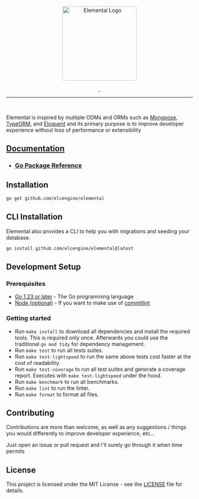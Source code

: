 <br/>

<p align="center">
  <img src="https://github.com/user-attachments/assets/5aa4922a-ded3-4d51-8c63-94cd2fe09127" width="200" height="200" alt="Elemental Logo"/>
</p>

<p align="center">
  <a aria-label="License" href="https://github.com/elcengine/elemental/blob/main/LICENSE">
    <img alt="" src="https://img.shields.io/badge/License-MIT-yellow.svg">
  </a>
  <a aria-label="CI Tests" href="https://github.com/elcengine/elemental/actions/workflows/tests.yml">
    <img alt="" src="https://github.com/elcengine/elemental/actions/workflows/tests.yml/badge.svg">
  </a>
</p>

<hr/>

<br/>

Elemental is inspired by multiple ODMs and ORMs such as [Mongoose](https://mongoosejs.com), [TypeORM](https://typeorm.io), and [Eloquent](https://laravel.com/docs/12.x/eloquent) and its primary purpose is to improve developer experience without loss of performance or extensibility

## [Documentation](https://elcengine.github.io/docs/intro)

- ### [Go Package Reference](https://pkg.go.dev/github.com/elcengine/elemental)

## Installation

```bash
go get github.com/elcengine/elemental
```

## CLI Installation
Elemental also provides a CLI to help you with migrations and seeding your database.

```bash
go install github.com/elcengine/elemental@latest
```

## Development Setup

### Prerequisites
 - [Go 1.23 or later](https://golang.org/dl) - The Go programming language
 - [Node (optional)](https://nodejs.org/en) - If you want to make use of [commitlint](https://commitlint.js.org)


### Getting started

- Run `make install` to download all dependencies and install the required tools. This is required only once. Afterwards you could use the traditional `go mod tidy` for dependency management.
- Run `make test` to run all tests suites.
- Run `make test-lightspeed` to run the same above tests cost faster at the cost of readability.
- Run `make test-coverage` to run all test suites and generate a coverage report. Executes with `make test-lightspeed` under the hood.
- Run `make benchmark` to run all benchmarks.
- Run `make lint` to run the linter.
- Run `make format` to format all files.

## Contributing

Contributions are more than welcome, as well as any suggestions / things you would differently to improve developer experience, etc...

Just open an issue or pull request and I'll surely go through it when time permits

## License

This project is licensed under the MIT License - see the [LICENSE](LICENSE) file for details.
